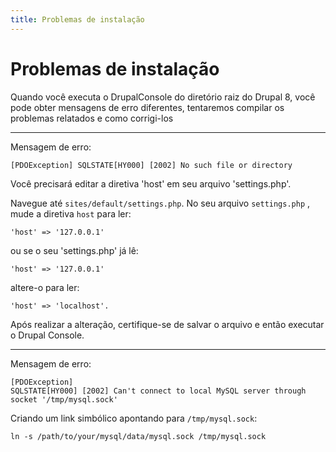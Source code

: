 ```yaml
---
title: Problemas de instalação 
---
```

# Problemas de instalação 

Quando você executa o DrupalConsole do diretório raiz do Drupal 8, você pode obter mensagens de erro diferentes, tentaremos compilar os problemas relatados e como corrigi-los

--- 

Mensagem de erro:
```
[PDOException] SQLSTATE[HY000] [2002] No such file or directory
```
Você precisará editar a diretiva 'host' em seu arquivo 'settings.php'. 

Navegue até `sites/default/settings.php`. No seu arquivo `settings.php` , mude a diretiva `host` para ler:
```
'host' => '127.0.0.1'
```
ou se o seu 'settings.php' já lê:
```
'host' => '127.0.0.1'
```
altere-o para ler:
```
'host' => 'localhost'. 
```
Após realizar a alteração, certifique-se de salvar o arquivo e então executar o Drupal Console.

---

Mensagem de erro:
```
[PDOException]
SQLSTATE[HY000] [2002] Can't connect to local MySQL server through socket '/tmp/mysql.sock'
```
Criando um link simbólico apontando para `/tmp/mysql.sock`:
```
ln -s /path/to/your/mysql/data/mysql.sock /tmp/mysql.sock
```

